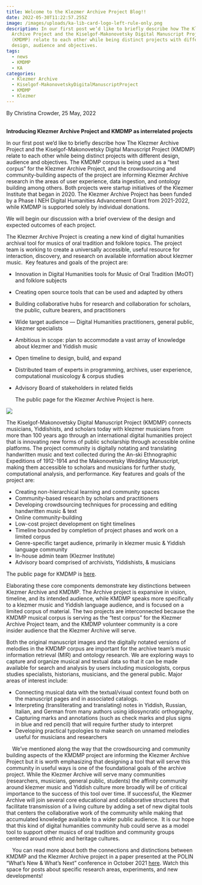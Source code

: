```yaml
---
title: Welcome to the Klezmer Archive Project Blog!!
date: 2022-05-30T11:22:57.255Z
image: /images/uploads/ka-lib-card-logo-left-rule-only.png
description: In our first post we’d like to briefly describe how The Klezmer
  Archive Project and the Kiselgof-Makonovetsky Digital Manuscript Project
  (KMDMP) relate to each other while being distinct projects with different
  design, audience and objectives.
tags:
  - news
  - KMDMP
  - KA
categories:
  - Klezmer Archive
  - Kiselgof-MakonovetskyDigitalManuscriptProject
  - KMDMP
  - Klezmer
---
```

By Christina Crowder, 25 May, 2022

\
**Introducing Klezmer Archive Project and KMDMP as interrelated projects**

In our first post we’d like to briefly describe how The Klezmer Archive Project and the Kiselgof-Makonovetsky Digital Manuscript Project (KMDMP) relate to each other while being distinct projects with different design, audience and objectives. The KMDMP corpus is being used as a “test corpus” for the Klezmer Archive Project, and the crowdsourcing and community-building aspects of the project are informing Klezmer Archive research in the areas of user experience, data ingestion, and ontology building among others. Both projects were startup initiatives of the Klezmer Institute that began in 2020. The Klezmer Archive Project has been funded by a Phase I NEH Digital Humanities Advancement Grant from 2021-2022, while KMDMP is supported solely by individual donations.    

We will begin our discussion with a brief overview of the design and expected outcomes of each project. 

The Klezmer Archive Project is creating a new kind of digital humanities archival tool for musics of oral tradition and folklore topics. The project team is working to create a universally accessible, useful resource for interaction, discovery, and research on available information about klezmer music.  Key features and goals of the project are:

* Innovation in Digital Humanities tools for Music of Oral Tradition (MoOT) and folklore subjects
* Creating open source tools that can be used and adapted by others
* Building collaborative hubs for research and collaboration for scholars, the public, culture bearers, and practitioners
* Wide target audience — Digital Humanities practitioners, general public, klezmer specialists
* Ambitious in scope: plan to accommodate a vast array of knowledge about klezmer and Yiddish music 
* Open timeline to design, build, and expand 
* Distributed team of experts in programming, archives, user experience, computational musicology & corpus studies
* Advisory Board of stakeholders in related fields 

   The public page for the Klezmer Archive Project is here.

![](https://lh4.googleusercontent.com/wOL-TN4JQjhIHWFJQjs9iKnLkrPIGmfvTVcQH84VEouYhrY_x6lRE5rdoeYh7Rc2k9vEuET4PEVgaSiPRfseMgMbxDdw455bd6OfowXuw8kZoSmmU__qVCrit-5noJHkByQfzgRuBHCYjnuMaA)

The Kiselgof-Makonovetsky Digital Manuscript Project (KMDMP) connects musicians, Yiddishists, and scholars today with klezmer musicians from more than 100 years ago through an international digital humanities project that is innovating new forms of public scholarship through accessible online platforms. The project community is digitally notating and translating handwritten music and text collected during the An-ski Ethnographic Expeditions of 1912-1914 and the Makonovetsky Wedding Manuscript, making them accessible to scholars and musicians for further study, computational analysis, and performance. Key features and goals of the project are:

* Creating non-hierarchical learning and community spaces 
* Community-based research by scholars and practitioners
* Developing crowdsourcing techniques for processing and editing handwritten music & text
* Online community-building 
* Low-cost project development on tight timelines
* Timeline bounded by completion of project phases and work on a limited corpus
* Genre-specific target audience, primarily in klezmer music & Yiddish language community
* In-house admin team (Klezmer Institute)
* Advisory board comprised of archivists, Yiddishists, & musicians

The public page for KMDMP is [here](https://klezmerinstitute.org/KMDMP/).

Elaborating these core components demonstrate key distinctions between Klezmer Archive and KMDMP. The Archive project is expansive in vision, timeline, and its intended audience, while KMDMP speaks more specifically to a klezmer music and Yiddish language audience, and is focused on a limited corpus of material. The two projects are interconnected because the KMDMP musical corpus is serving as the “test corpus” for the Klezmer Archive Project team, and the KMDMP volunteer community is a core insider audience that the Klezmer Archive will serve. 

Both the original manuscript images and the digitally notated versions of melodies in the KMDMP corpus are important for the archive team’s music information retrieval (MIR) and ontology research. We are exploring ways to capture and organize musical and textual data so that it can be made available for search and analysis by users including musicologists, corpus studies specialists, historians, musicians, and the general public. Major areas of interest include: 

* Connecting musical data with the textual/visual context found both on the manuscript pages and in associated catalogs. 
* Interpreting (transliterating and translating) notes in Yiddish, Russian, Italian, and German from many authors using idiosyncratic orthography,
* Capturing marks and annotations (such as check marks and plus signs in blue and red pencil) that will require further study to interpret
* Developing practical typologies to make search on unnamed melodies useful for musicians and researchers  

    We’ve mentioned along the way that the crowdsourcing and community building aspects of the KMDMP project are informing the Klezmer Archive Project but it is worth emphasizing that designing a tool that will serve this community in useful ways is one of the foundational goals of the archive project. While the Klezmer Archive will serve many communities (researchers, musicians, general public, students) the affinity community around klezmer music and Yiddish culture more broadly will be of critical importance to the success of this tool over time. If successful, the Klezmer Archive will join several core educational and collaborative structures that facilitate transmission of a living culture by adding a set of new digital tools that centers the collaborative work of the community while making that accumulated knowledge available to a wider public audience.  It is our hope that this kind of digital humanities community hub could serve as a model tool to support other musics of oral tradition and community groups centered around ethnic and heritage cultures. 

    You can read more about both the connections and distinctions between KMDMP and the Klezmer Archive project in a paper presented at the POLIN “What’s New & What’s Next” conference in October 2021 [here](https://klezmerinstitute.org/articles/). Watch this space for posts about specific research areas, experiments, and new developments!